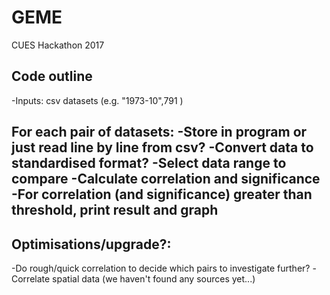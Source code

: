 # GEME
CUES Hackathon 2017

## Code outline

-Inputs: csv datasets (e.g. "1973-10",791 )

For each pair of datasets:
-Store in program or just read line by line from csv?
-Convert data to standardised format?
-Select data range to compare
-Calculate correlation and significance
-For correlation (and significance) greater than threshold, print result and graph
-

## Optimisations/upgrade?:
-Do rough/quick correlation to decide which pairs to investigate further?
-Correlate spatial data (we haven't found any sources yet...)
